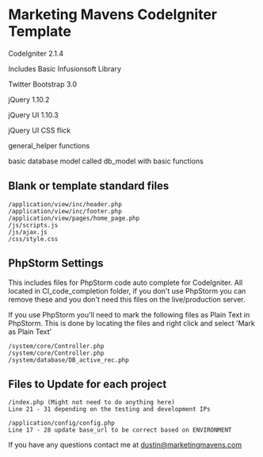 Marketing Mavens CodeIgniter Template
=====================================

CodeIgniter 2.1.4

Includes Basic Infusionsoft Library

Twitter Bootstrap 3.0

jQuery 1.10.2

jQuery UI 1.10.3

jQuery UI CSS flick

general_helper functions

basic database model called db_model with basic functions


Blank or template standard files
--------------------------------

    /application/view/inc/header.php
    /application/view/inc/footer.php
    /application/view/pages/home_page.php
    /js/scripts.js
    /js/ajax.js
    /css/style.css




PhpStorm Settings
-----------------

This includes files for PhpStorm code auto complete
for CodeIgniter. All located in CI_code_completion folder,
if you don't use PhpStorm you can remove these and
you don't need this files on the live/production server.


If you use PhpStorm you'll need to mark the following
files as Plain Text in PhpStorm. This is done by locating
the files and right click and select 'Mark as Plain Text'

    /system/core/Controller.php
    /system/core/Controller.php
    /system/database/DB_active_rec.php




Files to Update for each project
--------------------------------

    /index.php (Might not need to do anything here)
    Line 21 - 31 depending on the testing and development IPs

    /application/config/config.php
    Line 17 - 28 update base_url to be correct based on ENVIRONMENT


If you have any questions contact me at dustin@marketingmavens.com